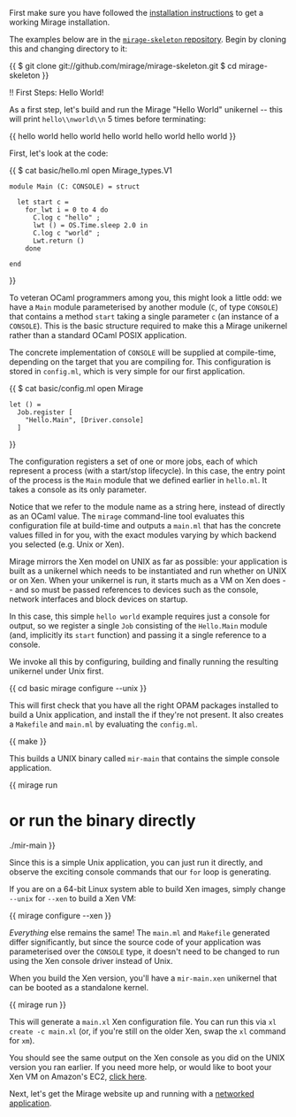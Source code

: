 First make sure you have followed the [installation instructions](/wiki/install) to get a working Mirage installation.

The examples below are in the [`mirage-skeleton` repository](http://github.com/mirage/mirage-skeleton). Begin by cloning this and changing directory to it:

{{
    $ git clone git://github.com/mirage/mirage-skeleton.git
    $ cd mirage-skeleton
}}

!! First Steps: Hello World!

As a first step, let's build and run the Mirage "Hello World" unikernel -- this
will print `hello\\nworld\\n` 5 times before terminating:

{{
    hello
    world
    hello
    world
    hello
    world
    hello
    world
    hello
    world
}}

First, let's look at the code:

{{
    $ cat basic/hello.ml
    open Mirage_types.V1

    module Main (C: CONSOLE) = struct

      let start c =
        for_lwt i = 0 to 4 do
          C.log c "hello" ;
          lwt () = OS.Time.sleep 2.0 in
          C.log c "world" ;
          Lwt.return ()
        done

    end
}}

To veteran OCaml programmers among you, this might look a little odd: we have a
`Main` module parameterised by another module (`C`, of type `CONSOLE`) that
contains a method `start` taking a single parameter `c` (an instance of a
`CONSOLE`). This is the basic structure required to make this a Mirage
unikernel rather than a standard OCaml POSIX application.

The concrete implementation of `CONSOLE` will be supplied at compile-time,
depending on the target that you are compiling for.  This configuration is
stored in `config.ml`, which is very simple for our first application.

{{
    $ cat basic/config.ml
    open Mirage

    let () =
      Job.register [
        "Hello.Main", [Driver.console]
      ]
}}

The configuration registers a set of one or more jobs, each of which represent a
process (with a start/stop lifecycle).  In this case, the entry point of the process
is the `Main` module that we defined earlier in `hello.ml`.  It takes a console
as its only parameter.

Notice that we refer to the module name as a string here, instead of directly
as an OCaml value.  The `mirage` command-line tool evaluates this configuration
file at build-time and outputs a `main.ml` that has the concrete values filled in
for you, with the exact modules varying by which backend you selected (e.g. Unix or
Xen).

Mirage mirrors the Xen model on UNIX as far as possible: your application is
built as a unikernel which needs to be instantiated and run whether on UNIX or
on Xen. When your unikernel is run, it starts much as a VM on Xen does -- and
so must be passed references to devices such as the console, network interfaces
and block devices on startup.

In this case, this simple `hello world` example requires just a console for
output, so we register a single `Job` consisting of the `Hello.Main` module
(and, implicitly its `start` function) and passing it a single reference to a
console.

We invoke all this by configuring, building and finally running the resulting
unikernel under Unix first.


{{
cd basic
mirage configure --unix
}}

This will first check that you have all the right OPAM packages installed
to build a Unix application, and install the if they're not present.
It also creates a `Makefile` and `main.ml` by evaluating the `config.ml`.

{{
make
}}

This builds a UNIX binary called `mir-main` that contains the simple console
application.

{{
mirage run
# or run the binary directly
./mir-main
}}

Since this is a simple Unix application, you can just run it directly, and
observe the exciting console commands that our `for` loop is generating.

If you are on a 64-bit Linux system able to build Xen images, simply change
`--unix` for `--xen` to build a Xen VM:

{{
mirage configure --xen
}}

*Everything* else remains the same!  The `main.ml` and `Makefile` generated
differ significantly, but since the source code of your application was 
parameterised over the `CONSOLE` type, it doesn't need to be changed to run
using the Xen console driver instead of Unix.

When you build the Xen version, you'll have a `mir-main.xen` unikernel that
can be booted as a standalone kernel.

{{
mirage run
}}

This will generate a `main.xl` Xen configuration file.  You can run this
via `xl create -c main.xl` (or, if you're still on the older Xen, swap
the `xl` command for `xm`).

You should see the same output on the Xen console as you did on the UNIX
version you ran earlier. If you need more help, or would like to boot your Xen
VM on Amazon's EC2, [click here](/wiki/xen-boot).

Next, let's get the Mirage website up and running with a [networked application](/wiki/hello-network).
